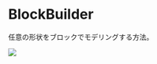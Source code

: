 # BlockBuilder
任意の形状をブロックでモデリングする方法。

![](https://github.com/LUXOPHIA/BlockBuilder/raw/master/--------/_SCREENSHOT/BlockBuilder.png)
